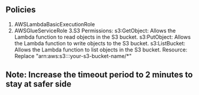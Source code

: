## Policies

1. AWSLambdaBasicExecutionRole
2. AWSGlueServiceRole
3.S3 Permissions:
s3:GetObject: Allows the Lambda function to read objects in the S3 bucket.
s3:PutObject: Allows the Lambda function to write objects to the S3 bucket.
s3:ListBucket: Allows the Lambda function to list objects in the S3 bucket.
Resource: Replace "arn:aws:s3:::your-s3-bucket-name/*" 

## Note: Increase the timeout period to 2 minutes to stay at safer side